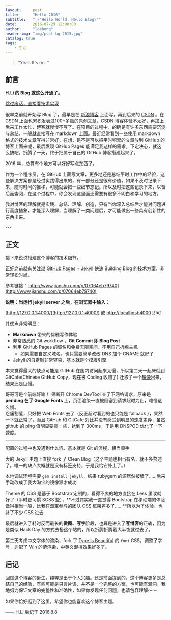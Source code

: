 ```yaml
---
layout:     post
title:      "Hello 2016"
subtitle:   " \"Hello World, Hello Blog\""
date:       2016-07-29 12:00:00
author:     "leehong"
header-img: "img/post-bg-2015.jpg"
catalog: true
tags:
    - 生活
---
```


> “Yeah It's on. ”


## 前言

__H.Li 的 Blog 就这么开通了。__

[跳过废话，直接看技术实现 ](#build) 



很早之前就开始写 Blog 了，最早是在 [新浪博客](http://blog.sina.com.cn/leehong2005) 上面写，再到后来的 [CSDN](http://blog.csdn.net/leehong2005) 。在 CSDN 上面也累积发表过100+多篇的原创文章，CSDN 博客体验不太好，再加上后来工作太忙，博客就慢慢不写了。在项目的过程中，的确是有许多东西需要沉淀与总结，一般就直接写在 markdown 上面。最近经常看到一些使用 markdown 格式的技术文章写得非常好，在想，是不是可以把平时积累的文章放到 GitHub 的博客上面来呢，最后发现 GitHub Pages 能满足我这样的需求，下定决心，就这么搞吧。折腾了一天，终于把属于自己的 GitHub 博客搭建起来了。

2016 年，总算有个地方可以好好写点东西了。

作为一个程序员，在 GitHub 上面写文章，更多地还是总结平时工作中的经验，这些解决方案都是经过实践得出来的，有一部分还是很有价值，如果不及时记录下来，随时时间的推移，可能就会把一些细节忘记。所以及时把这些记录下来，以备后面查阅，在这个过程中，你会发现这里面还需要有很多不明白和学习的地方。

我对博客的理解就是实践、总结、理解、创造，只有当你深入总结后才能对问题进行高度抽象，才能深入理解，当理解了一类问题后，才可能做出一些具有创新性的东西出来。

<p id = "build"></p>
---

## 正文

接下来说说搭建这个博客的技术细节。  

正好之前就有关注过 [GitHub Pages](https://pages.github.com/) + [Jekyll](http://jekyllrb.com/) 快速 Building Blog 的技术方案，非常轻松时尚。

参考链接：[http://www.jianshu.com/p/07064eb79740](http://www.jianshu.com/p/07064eb79740)


**说明：当运行 jekyll server 之后，在浏览器中输入：**

[http://127.0.0.1:4000/](http://127.0.0.1:4000/) 或 
[http://localhost:4000](http://127.0.0.1:4000/) 即可


其优点非常明显：

* **Markdown** 带来的优雅写作体验
* 非常熟悉的 Git workflow ，**Git Commit 即 Blog Post**
* 利用 GitHub Pages 的域名和免费无限空间，不用自己折腾主机
	* 如果需要自定义域名，也只需要简单改改 DNS 加个 CNAME 就好了 
* Jekyll 的自定制非常容易，基本就是个模版引擎


本来觉得最大的缺点可能是 GitHub 在国内访问起来太慢，所以第二天一起床就到 GitCafe(Chinese GitHub Copy，现在被 Coding 收购了) 迁移了一个[镜像](http://huxpro.coding.me)出来，结果还是巨慢。

哥哥可是个前端好嘛！ 果断开 Chrome DevTool 查了下网络请求，原来是 **pending 在了 Google Fonts** 上，页面渲染一直被阻塞到请求超时为止，难怪这么慢。  
忍痛割爱，只好把 Web Fonts 去了（反正超时看到的也只能是 fallback ），果然一下就正常了，而且 GitHub 和 GitCafe 对比并没有感受到明显的速度差异，虽然 github 的 ping 值明显要高一些，达到了 300ms，于是用 DNSPOD 优化了一下速度。



---

配置的过程中也没遇到什么坑，基本就是 Git 的流程，相当顺手

大的 Jekyll 主题上直接 fork 了 Clean Blog（这个主题也相当有名，就不多赘述了。唯一的缺点大概就是没有标签支持，于是我给它补上了。）

本地调试环境需要 `gem install jekyll`，结果 rubygem 的源居然被墙了……后来手动改成了我大淘宝的镜像源才成功

Theme 的 CSS 是基于 Bootstrap 定制的，看得不爽的地方直接在 Less 里改就好了（平时更习惯 SCSS 些），**不过其实我一直觉得 Bootstrap 在移动端的体验做得相当一般，比我在淘宝参与的团队 CSS 框架差多了……**所以为了体验，也补了不少 CSS 进去

最后就进入了耗时反而最长的**做图、写字**阶段，也算是进入了**写博客**的正轨，因为是类似 Hack Day 的方式去搭这个站的，所以折腾折腾着大半夜就过去了。

第二天考虑中文字体的渲染，fork 了 [Type is Beautiful](http://www.typeisbeautiful.com/) 的 `font` CSS，调整了字号，适配了 Win 的渣渲染，中英文混排效果好多了。


## 后记

回顾这个博客的诞生，纯粹是出于个人兴趣。还是前面提到的，这个博客更多是总结自己的经验，有些可能是只言片语，并不是一个完整的方案，也可能有漏洞，我地努力保证文章的完整性和准确性，如果你发现任何问题，也请包容理解～～

如果你恰好逛到了这里，希望你也能喜欢这个博客主题。

—— H.Li 后记于 2016.8.8


